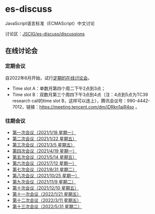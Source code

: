 # es-discuss
JavaScript语言标准（ECMAScript）中文讨论

讨论区：[JSCIG/es-discuss/discussions](https://github.com/JSCIG/es-discuss/discussions)

## 在线讨论会

### 定期会议

自2022年6月开始，试行[定期的在线讨论会](https://github.com/JSCIG/es-discuss/issues/44)。

- Time slot A：单数月第四个周二下午2点到3点；
- Time slot B：双数月第三个周四下午3点到4点（注：4点到5点为TC39 research call的time slot B，这样可以连上），腾讯会议号：990-4442-7012，链接：https://meeting.tencent.com/dm/iDRkn1ajR4so 。

### 往期会议

- [第一次会议（2021/1/18 星期一）](https://github.com/JSCIG/es-discuss/issues/22)
- [第二次会议（2021/1/22 星期五）](https://github.com/JSCIG/es-discuss/issues/23)
- [第三次会议（2021/3/5 星期五）](https://github.com/JSCIG/es-discuss/issues/26)
- [第四次会议（2021/4/19 星期一）](https://github.com/JSCIG/es-discuss/issues/28)
- [第五次会议（2021/5/14 星期五）](https://github.com/JSCIG/es-discuss/issues/30)
- [第六次会议（2021/7/12 星期一）](https://github.com/JSCIG/es-discuss/issues/31)
- [第七次会议（2021/8/31 星期二）](https://github.com/JSCIG/es-discuss/issues/32)
- [第八次会议（2021/10/25 星期一）](https://github.com/JSCIG/es-discuss/issues/34)
- [第九次会议（2021/11/9 星期二）](https://github.com/JSCIG/es-discuss/issues/35)
- [第十次会议（2021/12/10 星期五）](https://github.com/JSCIG/es-discuss/issues/39)
- [第十一次会议（2022/1/21 星期五）](https://github.com/JSCIG/es-discuss/issues/40)
- [第十二次会议（2022/3/11 星期五）](https://github.com/JSCIG/es-discuss/issues/41)
- [第十三次会议（2022/5/31 星期二）](https://github.com/JSCIG/es-discuss/issues/43)
